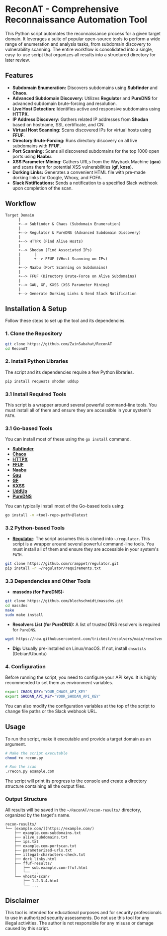 # ReconAT - Comprehensive Reconnaissance Automation Tool

This Python script automates the reconnaissance process for a given target domain. It leverages a suite of popular open-source tools to perform a wide range of enumeration and analysis tasks, from subdomain discovery to vulnerability scanning. The entire workflow is consolidated into a single, easy-to-use script that organizes all results into a structured directory for later review.

## Features

-   **Subdomain Enumeration:** Discovers subdomains using **Subfinder** and **Chaos**.
-   **Advanced Subdomain Discovery:** Utilizes **Regulator** and **PureDNS** for advanced subdomain brute-forcing and resolution.
-   **Live Host Detection:** Identifies active and responsive subdomains using **HTTPX**.
-   **IP Address Discovery:** Gathers related IP addresses from **Shodan** based on hostname, SSL certificate, and CN.
-   **Virtual Host Scanning:** Scans discovered IPs for virtual hosts using **FFUF**.
-   **Directory Brute-Forcing:** Runs directory discovery on all live subdomains with **FFUF**.
-   **Port Scanning:** Scans all discovered subdomains for the top 1000 open ports using **Naabu**.
-   **XSS Parameter Mining:** Gathers URLs from the Wayback Machine (**gau**) and scans them for potential XSS vulnerabilities (**gf**, **kxss**).
-   **Dorking Links:** Generates a convenient HTML file with pre-made dorking links for Google, Whoxy, and FOFA.
-   **Slack Notifications:** Sends a notification to a specified Slack webhook upon completion of the scan.

## Workflow

```
Target Domain
      |
      +--> Subfinder & Chaos (Subdomain Enumeration)
      |
      +--> Regulator & PureDNS (Advanced Subdomain Discovery)
      |
      +--> HTTPX (Find Alive Hosts)
      |
      +--> Shodan (Find Associated IPs)
      |      |
      |      +--> FFUF (VHost Scanning on IPs)
      |
      +--> Naabu (Port Scanning on Subdomains)
      |
      +--> FFUF (Directory Brute-Force on Alive Subdomains)
      |
      +--> GAU, GF, KXSS (XSS Parameter Mining)
      |
      +--> Generate Dorking Links & Send Slack Notification
```

## Installation & Setup

Follow these steps to set up the tool and its dependencies.

### 1. Clone the Repository

```bash
git clone https://github.com/ZainSabahat/ReconAT
cd ReconAT
```

### 2. Install Python Libraries

The script and its dependencies require a few Python libraries.

```bash
pip install requests shodan uddup
```

### 3.1 Install Required Tools

This script is a wrapper around several powerful command-line tools. You must install all of them and ensure they are accessible in your system's `PATH`.

### 3.1 Go-based Tools

You can install most of these using the `go install` command.

-   [**Subfinder**](https://github.com/projectdiscovery/subfinder)
-   [**Chaos**](https://github.com/projectdiscovery/chaos-client)
-   [**HTTPX**](https://github.com/projectdiscovery/httpx)
-   [**FFUF**](https://github.com/ffuf/ffuf)
-   [**Naabu**](https://github.com/projectdiscovery/naabu)
-   [**Gau**](https://github.com/lc/gau)
-   [**GF**](https://github.com/tomnomnom/gf)
-   [**KXSS**](https://github.com/Emoe/kxss)
-   [**UddUp**](https://github.com/rotemreiss/uddup)
-   [**PureDNS**](https://github.com/d3mondev/puredns)

You can typically install most of the Go-based tools using:
```bash
go install -v <tool-repo-path>@latest
```

### 3.2 Python-based Tools

- **[Regulator](https://github.com/cramppet/regulator)**: The script assumes this is cloned into `~/regulator`.
This script is a wrapper around several powerful command-line tools. You must install all of them and ensure they are accessible in your system's `PATH`.

```bash
git clone https://github.com/cramppet/regulator.git
pip install -r ~/regulator/requirements.txt
```

### 3.3 Dependencies and Other Tools

- **massdns (for PureDNS):**

```bash
git clone https://github.com/blechschmidt/massdns.git
cd massdns
make
sudo make install
```

- **Resolvers List (for PureDNS):** A list of trusted DNS resolvers is required for `PureDNS`.

```bash
wget https://raw.githubusercontent.com/trickest/resolvers/main/resolvers.txt -O ~/regulator/resolvers.txt
```

- **Dig:** Usually pre-installed on Linux/macOS. If not, install `dnsutils` (Debian/Ubuntu)

### 4. Configuration

Before running the script, you need to configure your API keys. It is highly recommended to set them as environment variables.

```bash
export CHAOS_KEY='YOUR_CHAOS_API_KEY'
export SHODAN_API_KEY='YOUR_SHODAN_API_KEY'
```

You can also modify the configuration variables at the top of the script to change file paths or the Slack webhook URL.

## Usage

To run the script, make it executable and provide a target domain as an argument.

```bash
# Make the script executable
chmod +x recon.py

# Run the scan
./recon.py example.com
```

The script will print its progress to the console and create a directory structure containing all the output files.

### Output Structure

All results will be saved in the `~/ReconAT/recon-results/` directory, organized by the target's name.

```
recon-results/
└── [example.com/](https://example.com/)
    ├── example.com-subdomains.txt
    ├── alive_subdomains.txt
    ├── ips.txt
    ├── example.com-portscan.txt
    ├── parameterized-urls.txt
    ├── illegal-characters-check.txt
    ├── dork_links.html
    ├── ffuf-results/
    │   ├── sub.example.com-ffuf.html
    │   └── ...
    └── vhosts-scan/
        ├── 1.2.3.4.html
        └── ...
```

## Disclaimer

This tool is intended for educational purposes and for security professionals to use in authorized security assessments. Do not use this tool for any illegal activities. The author is not responsible for any misuse or damage caused by this script.

